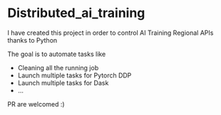 # Distributed_ai_training

I have created this project in order to control AI Training Regional APIs thanks to Python

The goal is to automate tasks like
* Cleaning all the running job
* Launch multiple tasks for Pytorch DDP
* Launch multiple tasks for Dask
* ...

PR are welcomed :)
